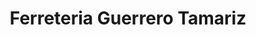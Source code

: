 ---
title: "Ferreteria Guerrero Tamariz"
url: /santo-domingo/ferreteria-guerrero-tamariz/
shop: hardware
---